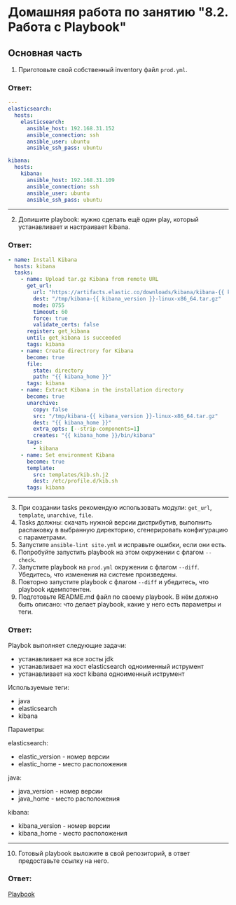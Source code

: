 Домашняя работа по занятию "8.2. Работа с Playbook"
==

## Основная часть
1. Приготовьте свой собственный inventory файл `prod.yml`.

<h3>Ответ:</h3>

````yaml
---
elasticsearch:
  hosts:
    elasticsearch:
      ansible_host: 192.168.31.152
      ansible_connection: ssh
      ansible_user: ubuntu
      ansible_ssh_pass: ubuntu

kibana:
  hosts:
    kibana:
      ansible_host: 192.168.31.109
      ansible_connection: ssh
      ansible_user: ubuntu
      ansible_ssh_pass: ubuntu
````

---


2. Допишите playbook: нужно сделать ещё один play, который устанавливает и настраивает kibana.

<h3>Ответ:</h3>

````yaml
- name: Install Kibana
  hosts: kibana
  tasks:
    - name: Upload tar.gz Kibana from remote URL
      get_url:
        url: "https://artifacts.elastic.co/downloads/kibana/kibana-{{ kibana_version }}-linux-x86_64.tar.gz"
        dest: "/tmp/kibana-{{ kibana_version }}-linux-x86_64.tar.gz"
        mode: 0755
        timeout: 60
        force: true
        validate_certs: false
      register: get_kibana
      until: get_kibana is succeeded
      tags: kibana
    - name: Create directrory for Kibana
      become: true
      file:
        state: directory
        path: "{{ kibana_home }}"
      tags: kibana
    - name: Extract Kibana in the installation directory
      become: true
      unarchive:
        copy: false
        src: "/tmp/kibana-{{ kibana_version }}-linux-x86_64.tar.gz"
        dest: "{{ kibana_home }}"
        extra_opts: [--strip-components=1]
        creates: "{{ kibana_home }}/bin/kibana"
      tags:
        - kibana
    - name: Set environment Kibana
      become: true
      template:
        src: templates/kib.sh.j2
        dest: /etc/profile.d/kib.sh
      tags: kibana
````

---


3. При создании tasks рекомендую использовать модули: `get_url`, `template`, `unarchive`, `file`.
4. Tasks должны: скачать нужной версии дистрибутив, выполнить распаковку в выбранную директорию, сгенерировать конфигурацию с параметрами.
5. Запустите `ansible-lint site.yml` и исправьте ошибки, если они есть.
6. Попробуйте запустить playbook на этом окружении с флагом `--check`.
7. Запустите playbook на `prod.yml` окружении с флагом `--diff`. Убедитесь, что изменения на системе произведены.
8. Повторно запустите playbook с флагом `--diff` и убедитесь, что playbook идемпотентен.
9. Подготовьте README.md файл по своему playbook. В нём должно быть описано: что делает playbook, какие у него есть параметры и теги.

<h3>Ответ:</h3>

Playbok выполняет следующие задачи:

- устанавливает на все хосты jdk
- устанавливает на хост elasticsearch одноименный иструмент
- устанавливает на хост kibana одноименный иструмент

Используемые теги:

- java
- elasticsearch
- kibana

Параметры:

elasticsearch:

- elastic_version - номер версии
- elastic_home - место расположения

java:

- java_version - номер версии
- java_home - место расположения

kibana:

- kibana_version - номер версии
- kibana_home - место расположения

---

10. Готовый playbook выложите в свой репозиторий, в ответ предоставьте ссылку на него.

<h3>Ответ:</h3>

[Playbook](tasks/8.2/playbook)
